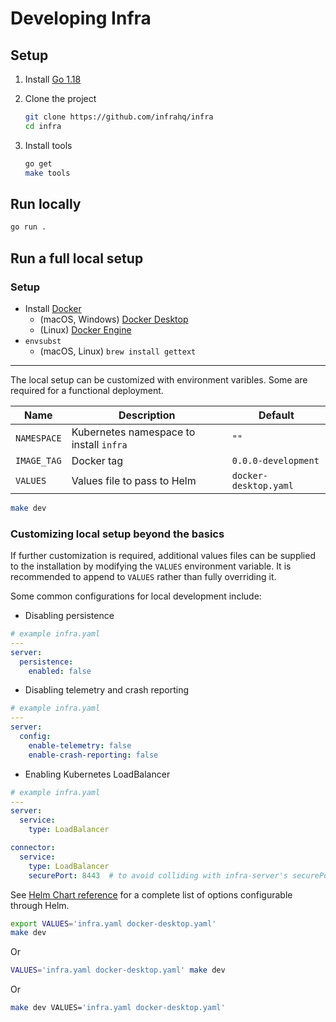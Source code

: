 # Developing Infra

## Setup

1. Install [Go 1.18](https://go.dev/dl/#go1.18)
1. Clone the project

    ```bash
    git clone https://github.com/infrahq/infra
    cd infra
    ```

1. Install tools

    ```bash
    go get
    make tools
    ```

## Run locally

```bash
go run .
```

## Run a full local setup

### Setup

* Install [Docker](https://docker.com/)
  * (macOS, Windows) [Docker Desktop](https://www.docker.com/products/docker-desktop)
  * (Linux) [Docker Engine](https://docs.docker.com/engine/install)
* `envsubst`
  * (macOS, Linux) `brew install gettext`

---

The local setup can be customized with environment varibles. Some are required for a functional deployment.

| Name             | Description                                                   | Default               |
|------------------|---------------------------------------------------------------|-----------------------|
| `NAMESPACE`      | Kubernetes namespace to install `infra`                       | `""`                  |
| `IMAGE_TAG`      | Docker tag                                                    | `0.0.0-development`   |
| `VALUES`         | Values file to pass to Helm                                   | `docker-desktop.yaml` |

```bash
make dev
```

### Customizing local setup beyond the basics

If further customization is required, additional values files can be supplied to the installation by modifying the `VALUES` environment variable. It is recommended to append to `VALUES` rather than fully overriding it.

Some common configurations for local development include:

* Disabling persistence

```yaml
# example infra.yaml
---
server:
  persistence:
    enabled: false
```

* Disabling telemetry and crash reporting

```yaml
# example infra.yaml
---
server:
  config:
    enable-telemetry: false
    enable-crash-reporting: false
```

* Enabling Kubernetes LoadBalancer

```yaml
# example infra.yaml
---
server:
  service:
    type: LoadBalancer

connector:
  service:
    type: LoadBalancer
    securePort: 8443  # to avoid colliding with infra-server's securePort (443)
```

See [Helm Chart reference](./reference/helm-chart.md) for a complete list of options configurable through Helm.

```bash
export VALUES='infra.yaml docker-desktop.yaml'
make dev
```

Or

```bash
VALUES='infra.yaml docker-desktop.yaml' make dev
```

Or

```bash
make dev VALUES='infra.yaml docker-desktop.yaml'
```
